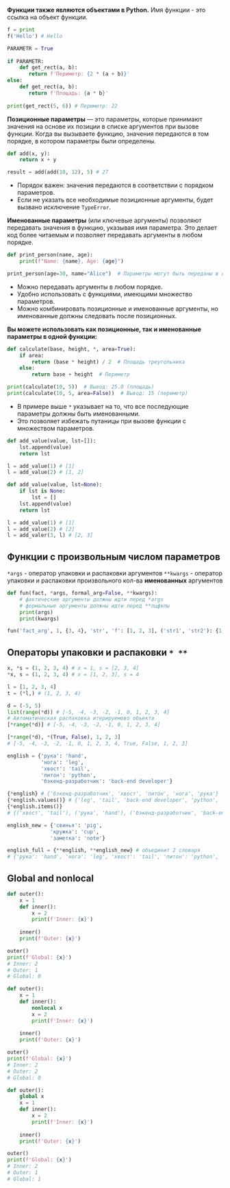 **Функции также являются объектами в Python.**
Имя функции - это ссылка на объект функции.
```python
f = print
f('Hello') # Hello

PARAMETR = True  
  
if PARAMETR:  
    def get_rect(a, b):  
       return f'Периметр: {2 * (a + b)}'  
else:  
    def get_rect(a, b):  
       return f'Площадь: {a * b}'  
  
print(get_rect(5, 6)) # Периметр: 22
```

**Позиционные параметры** — это параметры, которые принимают значения на основе их позиции в списке аргументов при вызове функции. Когда вы вызываете функцию, значения передаются в том порядке, в котором параметры были определены.

```python
def add(x, y):
	return x + y 

result = add(add(10, 12), 5) # 27
```
- Порядок важен: значения передаются в соответствии с порядком параметров.
- Если не указать все необходимые позиционные аргументы, будет вызвано исключение `TypeError`.

**Именованные параметры** (или ключевые аргументы) позволяют передавать значения в функцию, указывая имя параметра. Это делает код более читаемым и позволяет передавать аргументы в любом порядке.
```python
def print_person(name, age):     
	print(f"Name: {name}, Age: {age}")

print_person(age=30, name="Alice")  # Параметры могут быть переданы в любом порядке
```
- Можно передавать аргументы в любом порядке.
- Удобно использовать с функциями, имеющими множество параметров.
- Можно комбинировать позиционные и именованные аргументы, но именованные должны следовать после позиционных.

**Вы можете использовать как позиционные, так и именованные параметры в одной функции:**

```python
def calculate(base, height, *, area=True):
	if area:
		return (base * height) / 2  # Площадь треугольника
	else:
		return base + height  # Периметр 

print(calculate(10, 5))  # Вывод: 25.0 (площадь)
print(calculate(10, 5, area=False))  # Вывод: 15 (периметр)
```
- В примере выше `*` указывает на то, что все последующие параметры должны быть именованными.
- Это позволяет избежать путаницы при вызове функции с множеством параметров.

```python
def add_value(value, lst=[]):
	lst.append(value)
	return lst

l = add_value(1) # [1]
l = add_value(2) # [1, 2]

def add_value(value, lst=None):
	if lst is None:
		lst = []
	lst.append(value)
	return lst

l = add_value(1) # [1]
l = add_value(2) # [2]	
l = add_valer(3, l) # [2, 3]
```

## Функции с произвольным числом параметров
`*args` - оператор упаковки и распаковки аргументов
`**kwargs` - оператор упаковки и распаковки произвольного кол-ва **именованных** аргументов

```python
def fun(fact, *args, formal_arg=False, **kwargs):
	# фактические аргументы должны идти перед *args
	# формальные аргументы должны идти перед **лцфкпы
	print(args)
	print(kwargs)

fun('fact_arg', 1, {3, 4}, 'str', 'f': [1, 2, 3], ('str1', 'str2'): {1, 2})
```

## Операторы упаковки и распаковки `* **`

```python
x, *s = (1, 2, 3, 4) # x = 1, s = [2, 3, 4]
*x, s = (1, 2, 3, 4) # x = [1, 2, 3], s = 4

l = [1, 2, 3, 4]
t = (*l,) # (1, 2, 3, 4)

d = (-5, 5)
list(range(*d)) # [-5, -4, -3, -2, -1, 0, 1, 2, 3, 4]
# Автоматическая распаковка итерируемово объекта
[*range(*d)] # [-5, -4, -3, -2, -1, 0, 1, 2, 3, 4]

[*range(*d), *(True, False), 1, 2, 3]
# [-5, -4, -3, -2, -1, 0, 1, 2, 3, 4, True, False, 1, 2, 3]

english = {'рука': 'hand',
		   'нога': 'leg',
		   'хвост': 'tail',
		   'питон': 'python',
		   'бэкенд-разработчик': 'back-end developer'}

{*english} # {'бэкенд-разработчик', 'хвост', 'питон', 'нога', 'рука'}
{*english.values()} # {'leg', 'tail', 'back-end developer', 'python', 'hand'}
{*english.items()}
# {('хвост', 'tail'), ('рука', 'hand'), ('бэкенд-разработчик', 'back-end developer'), ('нога', 'leg'), ('питон', 'python')}

english_new = {'свинья': 'pig',
			  'кружка': 'cup',
			  'заметка': 'note'}

english_full = {**english, **english_new} # объединит 2 словаря
# {'рука': 'hand', 'нога': 'leg', 'хвост': 'tail', 'питон': 'python', 'бэкенд-разработчик': 'back-end developer', 'свинья': 'pig', 'кружка': 'cup', 'заметка': 'note'}
```

## Global and nonlocal

```python
def outer():
	x = 1
	def inner():
		x = 2
		print(f'Inner: {x}')
	
	inner()
	print(f'Outer: {x}')

outer()
print(f'Global: {x}')
# Inner: 2
# Outer: 1
# Global: 0
```

```python
def outer():
	x = 1
	def inner():
		nonlocal x
		x = 2
		print(f'Inner: {x}')
	
	inner()
	print(f'Outer: {x}')

outer()
print(f'Global: {x}')
# Inner: 2
# Outer: 2
# Global: 0
```

```python
def outer():
	global x
	x = 1
	def inner():
		x = 2
		print(f'Inner: {x}')
	
	inner()
	print(f'Outer: {x}')

outer()
print(f'Global: {x}')
# Inner: 2
# Outer: 1
# Global: 1
```